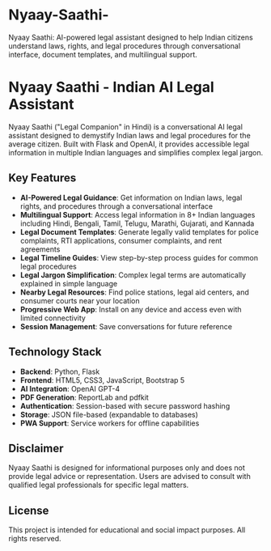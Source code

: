 # Nyaay-Saathi-
Nyaay Saathi: AI-powered legal assistant designed to help Indian citizens understand laws, rights, and legal procedures through conversational interface, document templates, and multilingual support.

# Nyaay Saathi - Indian AI Legal Assistant

Nyaay Saathi ("Legal Companion" in Hindi) is a conversational AI legal assistant designed to demystify Indian laws and legal procedures for the average citizen. Built with Flask and OpenAI, it provides accessible legal information in multiple Indian languages and simplifies complex legal jargon.

## Key Features

- **AI-Powered Legal Guidance**: Get information on Indian laws, legal rights, and procedures through a conversational interface
- **Multilingual Support**: Access legal information in 8+ Indian languages including Hindi, Bengali, Tamil, Telugu, Marathi, Gujarati, and Kannada
- **Legal Document Templates**: Generate legally valid templates for police complaints, RTI applications, consumer complaints, and rent agreements
- **Legal Timeline Guides**: View step-by-step process guides for common legal procedures
- **Legal Jargon Simplification**: Complex legal terms are automatically explained in simple language
- **Nearby Legal Resources**: Find police stations, legal aid centers, and consumer courts near your location
- **Progressive Web App**: Install on any device and access even with limited connectivity
- **Session Management**: Save conversations for future reference

## Technology Stack

- **Backend**: Python, Flask
- **Frontend**: HTML5, CSS3, JavaScript, Bootstrap 5
- **AI Integration**: OpenAI GPT-4
- **PDF Generation**: ReportLab and pdfkit
- **Authentication**: Session-based with secure password hashing
- **Storage**: JSON file-based (expandable to databases)
- **PWA Support**: Service workers for offline capabilities

## Disclaimer

Nyaay Saathi is designed for informational purposes only and does not provide legal advice or representation. Users are advised to consult with qualified legal professionals for specific legal matters.

## License

This project is intended for educational and social impact purposes. All rights reserved.
